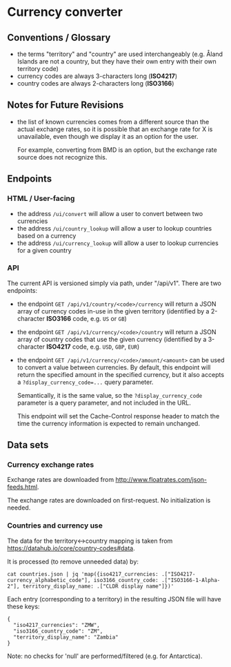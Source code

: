 # Currency converter

## Conventions / Glossary

- the terms "territory" and "country" are used interchangeably (e.g. Åland Islands are not a country,
  but they have their own entry with their own territory code)
- currency codes are always 3-characters long (**ISO4217**)
- country codes are always 2-characters long (**ISO3166**)

## Notes for Future Revisions

- the list of known currencies comes from a different source than the actual exchange rates,
  so it is possible that an exchange rate for X is unavailable, even though we display it as an
  option for the user.

  For example, converting from BMD is an option, but the exchange rate source does not recognize this.

## Endpoints

### HTML / User-facing

- the address `/ui/convert` will allow a user to convert between two currencies
- the address `/ui/country_lookup` will allow a user to lookup countries based on a currency
- the address `/ui/currency_lookup` will allow a user to lookup currencies for a given country

### API

The current API is versioned simply via path, under "/api/v1". There are two endpoints:

- the endpoint `GET /api/v1/country/<code>/currency` will return a JSON array of currency codes
  in-use in the given territory (identified by a 2-character **ISO3166** code, e.g. `US` or `GB`)
- the endpoint `GET /api/v1/currency/<code>/country` will return a JSON array of country codes
  that use the given currency (identified by a 3-character **ISO4217** code, e.g. `USD`, `GBP`, `EUR`)
- the endpoint `GET /api/v1/currency/<code>/amount/<amount>` can be used to convert a value between currencies.
  By default, this endpoint will return the specified amount in the specified currency, but it also accepts
  a `?display_currency_code=...` query parameter.

  Semantically, it is the same value, so the `?display_currency_code` parameter is a query parameter,
  and not included in the URL.

  This endpoint will set the Cache-Control response header to match the time the currency information is
  expected to remain unchanged.

## Data sets

### Currency exchange rates

Exchange rates are downloaded from http://www.floatrates.com/json-feeds.html.

The exchange rates are downloaded on first-request. No initialization is needed.

### Countries and currency use

The data for the territory<->country mapping is taken from https://datahub.io/core/country-codes#data.

It is processed (to remove unneeded data) by:

    cat countries.json | jq 'map({iso4217_currencies: .["ISO4217-currency_alphabetic_code"], iso3166_country_code: .["ISO3166-1-Alpha-2"], territory_display_name: .["CLDR display name"]})'

Each entry (corresponding to a territory) in the resulting JSON file will have
these keys:

    {
      "iso4217_currencies": "ZMW",
      "iso3166_country_code": "ZM",
      "territory_display_name": "Zambia"
    }

Note: no checks for 'null' are performed/filtered (e.g. for Antarctica).

